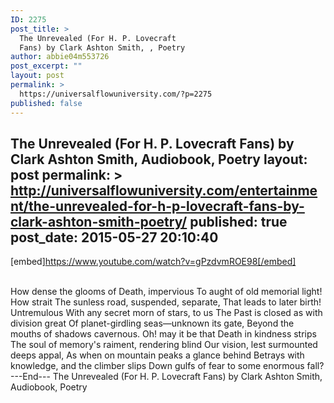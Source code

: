 ```yaml
---
ID: 2275
post_title: >
  The Unrevealed (For H. P. Lovecraft
  Fans) by Clark Ashton Smith, , Poetry
author: abbie04m553726
post_excerpt: ""
layout: post
permalink: >
  https://universalflowuniversity.com/?p=2275
published: false
---
```

The Unrevealed (For H. P. Lovecraft Fans) by Clark Ashton Smith, Audiobook, Poetry
layout: post
permalink: >
  http://universalflowuniversity.com/entertainment/the-unrevealed-for-h-p-lovecraft-fans-by-clark-ashton-smith-poetry/
published: true
post_date: 2015-05-27 20:10:40
---
[embed]https://www.youtube.com/watch?v=gPzdvmROE98[/embed]</br></br>
<p>How dense the glooms of Death, impervious
To aught of old memorial light! How strait
The sunless road, suspended, separate,
That leads to later birth! Untremulous
With any secret morn of stars, to us
The Past is closed as with division great
Of planet-girdling seas—unknown its gate,
Beyond the mouths of shadows cavernous.
Oh! may it be that Death in kindness strips
The soul of memory's raiment, rendering blind
Our vision, lest surmounted deeps appal,
As when on mountain peaks a glance behind
Betrays with knowledge, and the climber slips
Down gulfs of fear to some enormous fall?
---End---
The Unrevealed (For H. P. Lovecraft Fans) by Clark Ashton Smith, Audiobook, Poetry</p>